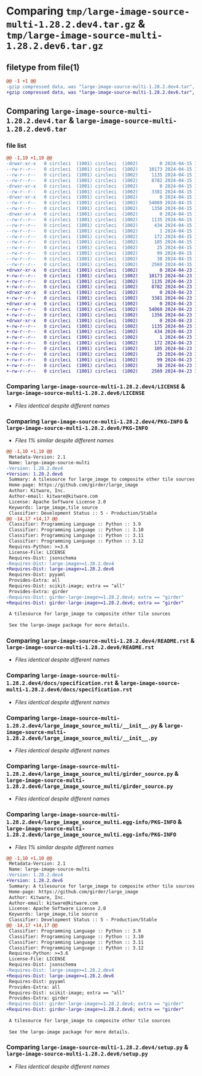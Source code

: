 # Comparing `tmp/large-image-source-multi-1.28.2.dev4.tar.gz` & `tmp/large-image-source-multi-1.28.2.dev6.tar.gz`

## filetype from file(1)

```diff
@@ -1 +1 @@
-gzip compressed data, was "large-image-source-multi-1.28.2.dev4.tar", last modified: Mon Apr 15 12:55:05 2024, max compression
+gzip compressed data, was "large-image-source-multi-1.28.2.dev6.tar", last modified: Tue Apr 23 16:00:20 2024, max compression
```

## Comparing `large-image-source-multi-1.28.2.dev4.tar` & `large-image-source-multi-1.28.2.dev6.tar`

### file list

```diff
@@ -1,19 +1,19 @@
-drwxr-xr-x   0 circleci  (1001) circleci  (1002)        0 2024-04-15 12:55:05.866132 large-image-source-multi-1.28.2.dev4/
--rw-r--r--   0 circleci  (1001) circleci  (1002)    10173 2024-04-15 12:55:05.000000 large-image-source-multi-1.28.2.dev4/LICENSE
--rw-r--r--   0 circleci  (1001) circleci  (1002)     1135 2024-04-15 12:55:05.866132 large-image-source-multi-1.28.2.dev4/PKG-INFO
--rw-r--r--   0 circleci  (1001) circleci  (1002)     8782 2024-04-15 12:55:05.000000 large-image-source-multi-1.28.2.dev4/README.rst
-drwxr-xr-x   0 circleci  (1001) circleci  (1002)        0 2024-04-15 12:55:05.862132 large-image-source-multi-1.28.2.dev4/docs/
--rw-r--r--   0 circleci  (1001) circleci  (1002)     3381 2024-04-15 12:52:04.000000 large-image-source-multi-1.28.2.dev4/docs/specification.rst
-drwxr-xr-x   0 circleci  (1001) circleci  (1002)        0 2024-04-15 12:55:05.862132 large-image-source-multi-1.28.2.dev4/large_image_source_multi/
--rw-r--r--   0 circleci  (1001) circleci  (1002)    54069 2024-04-15 12:52:04.000000 large-image-source-multi-1.28.2.dev4/large_image_source_multi/__init__.py
--rw-r--r--   0 circleci  (1001) circleci  (1002)     1356 2024-04-15 12:52:04.000000 large-image-source-multi-1.28.2.dev4/large_image_source_multi/girder_source.py
-drwxr-xr-x   0 circleci  (1001) circleci  (1002)        0 2024-04-15 12:55:05.866132 large-image-source-multi-1.28.2.dev4/large_image_source_multi.egg-info/
--rw-r--r--   0 circleci  (1001) circleci  (1002)     1135 2024-04-15 12:55:05.000000 large-image-source-multi-1.28.2.dev4/large_image_source_multi.egg-info/PKG-INFO
--rw-r--r--   0 circleci  (1001) circleci  (1002)      434 2024-04-15 12:55:05.000000 large-image-source-multi-1.28.2.dev4/large_image_source_multi.egg-info/SOURCES.txt
--rw-r--r--   0 circleci  (1001) circleci  (1002)        1 2024-04-15 12:55:05.000000 large-image-source-multi-1.28.2.dev4/large_image_source_multi.egg-info/dependency_links.txt
--rw-r--r--   0 circleci  (1001) circleci  (1002)      172 2024-04-15 12:55:05.000000 large-image-source-multi-1.28.2.dev4/large_image_source_multi.egg-info/entry_points.txt
--rw-r--r--   0 circleci  (1001) circleci  (1002)      105 2024-04-15 12:55:05.000000 large-image-source-multi-1.28.2.dev4/large_image_source_multi.egg-info/requires.txt
--rw-r--r--   0 circleci  (1001) circleci  (1002)       25 2024-04-15 12:55:05.000000 large-image-source-multi-1.28.2.dev4/large_image_source_multi.egg-info/top_level.txt
--rw-r--r--   0 circleci  (1001) circleci  (1002)       99 2024-04-15 12:52:04.000000 large-image-source-multi-1.28.2.dev4/pyproject.toml
--rw-r--r--   0 circleci  (1001) circleci  (1002)       38 2024-04-15 12:55:05.866132 large-image-source-multi-1.28.2.dev4/setup.cfg
--rw-r--r--   0 circleci  (1001) circleci  (1002)     2569 2024-04-15 12:52:04.000000 large-image-source-multi-1.28.2.dev4/setup.py
+drwxr-xr-x   0 circleci  (1001) circleci  (1002)        0 2024-04-23 16:00:20.818238 large-image-source-multi-1.28.2.dev6/
+-rw-r--r--   0 circleci  (1001) circleci  (1002)    10173 2024-04-23 16:00:20.000000 large-image-source-multi-1.28.2.dev6/LICENSE
+-rw-r--r--   0 circleci  (1001) circleci  (1002)     1135 2024-04-23 16:00:20.818238 large-image-source-multi-1.28.2.dev6/PKG-INFO
+-rw-r--r--   0 circleci  (1001) circleci  (1002)     8782 2024-04-23 16:00:20.000000 large-image-source-multi-1.28.2.dev6/README.rst
+drwxr-xr-x   0 circleci  (1001) circleci  (1002)        0 2024-04-23 16:00:20.814238 large-image-source-multi-1.28.2.dev6/docs/
+-rw-r--r--   0 circleci  (1001) circleci  (1002)     3381 2024-04-23 15:56:50.000000 large-image-source-multi-1.28.2.dev6/docs/specification.rst
+drwxr-xr-x   0 circleci  (1001) circleci  (1002)        0 2024-04-23 16:00:20.814238 large-image-source-multi-1.28.2.dev6/large_image_source_multi/
+-rw-r--r--   0 circleci  (1001) circleci  (1002)    54069 2024-04-23 15:56:50.000000 large-image-source-multi-1.28.2.dev6/large_image_source_multi/__init__.py
+-rw-r--r--   0 circleci  (1001) circleci  (1002)     1356 2024-04-23 15:56:50.000000 large-image-source-multi-1.28.2.dev6/large_image_source_multi/girder_source.py
+drwxr-xr-x   0 circleci  (1001) circleci  (1002)        0 2024-04-23 16:00:20.814238 large-image-source-multi-1.28.2.dev6/large_image_source_multi.egg-info/
+-rw-r--r--   0 circleci  (1001) circleci  (1002)     1135 2024-04-23 16:00:20.000000 large-image-source-multi-1.28.2.dev6/large_image_source_multi.egg-info/PKG-INFO
+-rw-r--r--   0 circleci  (1001) circleci  (1002)      434 2024-04-23 16:00:20.000000 large-image-source-multi-1.28.2.dev6/large_image_source_multi.egg-info/SOURCES.txt
+-rw-r--r--   0 circleci  (1001) circleci  (1002)        1 2024-04-23 16:00:20.000000 large-image-source-multi-1.28.2.dev6/large_image_source_multi.egg-info/dependency_links.txt
+-rw-r--r--   0 circleci  (1001) circleci  (1002)      172 2024-04-23 16:00:20.000000 large-image-source-multi-1.28.2.dev6/large_image_source_multi.egg-info/entry_points.txt
+-rw-r--r--   0 circleci  (1001) circleci  (1002)      105 2024-04-23 16:00:20.000000 large-image-source-multi-1.28.2.dev6/large_image_source_multi.egg-info/requires.txt
+-rw-r--r--   0 circleci  (1001) circleci  (1002)       25 2024-04-23 16:00:20.000000 large-image-source-multi-1.28.2.dev6/large_image_source_multi.egg-info/top_level.txt
+-rw-r--r--   0 circleci  (1001) circleci  (1002)       99 2024-04-23 15:56:50.000000 large-image-source-multi-1.28.2.dev6/pyproject.toml
+-rw-r--r--   0 circleci  (1001) circleci  (1002)       38 2024-04-23 16:00:20.818238 large-image-source-multi-1.28.2.dev6/setup.cfg
+-rw-r--r--   0 circleci  (1001) circleci  (1002)     2569 2024-04-23 15:56:50.000000 large-image-source-multi-1.28.2.dev6/setup.py
```

### Comparing `large-image-source-multi-1.28.2.dev4/LICENSE` & `large-image-source-multi-1.28.2.dev6/LICENSE`

 * *Files identical despite different names*

### Comparing `large-image-source-multi-1.28.2.dev4/PKG-INFO` & `large-image-source-multi-1.28.2.dev6/PKG-INFO`

 * *Files 1% similar despite different names*

```diff
@@ -1,10 +1,10 @@
 Metadata-Version: 2.1
 Name: large-image-source-multi
-Version: 1.28.2.dev4
+Version: 1.28.2.dev6
 Summary: A tilesource for large_image to composite other tile sources
 Home-page: https://github.com/girder/large_image
 Author: Kitware, Inc.
 Author-email: kitware@kitware.com
 License: Apache Software License 2.0
 Keywords: large_image,tile source
 Classifier: Development Status :: 5 - Production/Stable
@@ -14,17 +14,17 @@
 Classifier: Programming Language :: Python :: 3.9
 Classifier: Programming Language :: Python :: 3.10
 Classifier: Programming Language :: Python :: 3.11
 Classifier: Programming Language :: Python :: 3.12
 Requires-Python: >=3.6
 License-File: LICENSE
 Requires-Dist: jsonschema
-Requires-Dist: large-image>=1.28.2.dev4
+Requires-Dist: large-image>=1.28.2.dev6
 Requires-Dist: pyyaml
 Provides-Extra: all
 Requires-Dist: scikit-image; extra == "all"
 Provides-Extra: girder
-Requires-Dist: girder-large-image>=1.28.2.dev4; extra == "girder"
+Requires-Dist: girder-large-image>=1.28.2.dev6; extra == "girder"
 
 A tilesource for large_image to composite other tile sources
 
 See the large-image package for more details.
```

### Comparing `large-image-source-multi-1.28.2.dev4/README.rst` & `large-image-source-multi-1.28.2.dev6/README.rst`

 * *Files identical despite different names*

### Comparing `large-image-source-multi-1.28.2.dev4/docs/specification.rst` & `large-image-source-multi-1.28.2.dev6/docs/specification.rst`

 * *Files identical despite different names*

### Comparing `large-image-source-multi-1.28.2.dev4/large_image_source_multi/__init__.py` & `large-image-source-multi-1.28.2.dev6/large_image_source_multi/__init__.py`

 * *Files identical despite different names*

### Comparing `large-image-source-multi-1.28.2.dev4/large_image_source_multi/girder_source.py` & `large-image-source-multi-1.28.2.dev6/large_image_source_multi/girder_source.py`

 * *Files identical despite different names*

### Comparing `large-image-source-multi-1.28.2.dev4/large_image_source_multi.egg-info/PKG-INFO` & `large-image-source-multi-1.28.2.dev6/large_image_source_multi.egg-info/PKG-INFO`

 * *Files 1% similar despite different names*

```diff
@@ -1,10 +1,10 @@
 Metadata-Version: 2.1
 Name: large-image-source-multi
-Version: 1.28.2.dev4
+Version: 1.28.2.dev6
 Summary: A tilesource for large_image to composite other tile sources
 Home-page: https://github.com/girder/large_image
 Author: Kitware, Inc.
 Author-email: kitware@kitware.com
 License: Apache Software License 2.0
 Keywords: large_image,tile source
 Classifier: Development Status :: 5 - Production/Stable
@@ -14,17 +14,17 @@
 Classifier: Programming Language :: Python :: 3.9
 Classifier: Programming Language :: Python :: 3.10
 Classifier: Programming Language :: Python :: 3.11
 Classifier: Programming Language :: Python :: 3.12
 Requires-Python: >=3.6
 License-File: LICENSE
 Requires-Dist: jsonschema
-Requires-Dist: large-image>=1.28.2.dev4
+Requires-Dist: large-image>=1.28.2.dev6
 Requires-Dist: pyyaml
 Provides-Extra: all
 Requires-Dist: scikit-image; extra == "all"
 Provides-Extra: girder
-Requires-Dist: girder-large-image>=1.28.2.dev4; extra == "girder"
+Requires-Dist: girder-large-image>=1.28.2.dev6; extra == "girder"
 
 A tilesource for large_image to composite other tile sources
 
 See the large-image package for more details.
```

### Comparing `large-image-source-multi-1.28.2.dev4/setup.py` & `large-image-source-multi-1.28.2.dev6/setup.py`

 * *Files identical despite different names*

